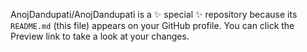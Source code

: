 
AnojDandupati/AnojDandupati is a ✨ special ✨ repository because its `README.md` (this file) appears on your GitHub profile.
You can click the Preview link to take a look at your changes.

